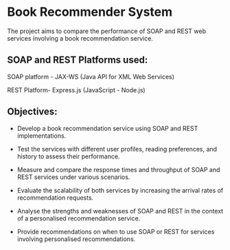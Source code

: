 # Book Recommender System
The project aims to compare the performance of SOAP and REST web services involving a book recommendation service.

## SOAP and REST Platforms used:
SOAP platform - JAX-WS (Java API for XML Web Services)

REST Platform- Express.js (JavaScript - Node.js)


## Objectives:
- Develop a book recommendation service using SOAP and REST implementations.

- Test the services with different user profiles, reading preferences, and history to assess their performance.

- Measure and compare the response times and throughput of SOAP and REST services under various scenarios.

- Evaluate the scalability of both services by increasing the arrival rates of recommendation requests.

- Analyse the strengths and weaknesses of SOAP and REST in the context of a personalised recommendation service.

- Provide recommendations on when to use SOAP or REST for services involving personalised recommendations.

